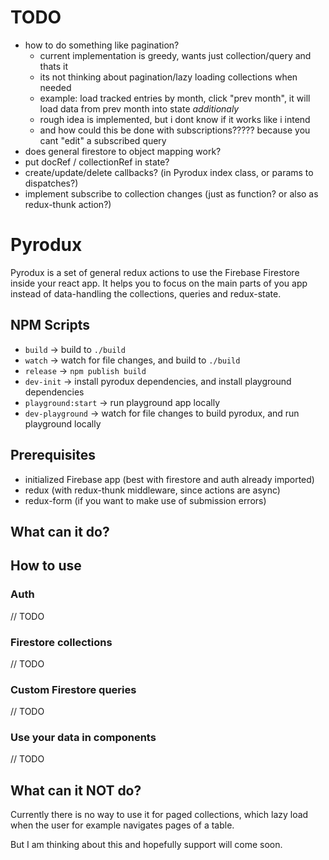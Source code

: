 # TODO

- how to do something like pagination?
  - current implementation is greedy, wants just collection/query and thats it
  - its not thinking about pagination/lazy loading collections when needed
  - example: load tracked entries by month, click "prev month", it will load data from prev month into state *additionaly*
  - rough idea is implemented, but i dont know if it works like i intend
  - and how could this be done with subscriptions????? because you cant "edit" a subscribed query
- does general firestore to object mapping work?
- put docRef / collectionRef in state?
- create/update/delete callbacks? (in Pyrodux index class, or params to dispatches?)
- implement subscribe to collection changes (just as function? or also as redux-thunk action?)

# Pyrodux

Pyrodux is a set of general redux actions to use the Firebase Firestore inside your react app.
It helps you to focus on the main parts of you app instead of data-handling the collections, queries and redux-state.

## NPM Scripts

- `build` -> build to `./build`
- `watch` -> watch for file changes, and build to `./build`
- `release` -> `npm publish build`
- `dev-init` -> install pyrodux dependencies, and install playground dependencies
- `playground:start` -> run playground app locally
- `dev-playground` -> watch for file changes to build pyrodux, and run playground locally

## Prerequisites

- initialized Firebase app (best with firestore and auth already imported)
- redux (with redux-thunk middleware, since actions are async)
- redux-form (if you want to make use of submission errors)

## What can it do?

## How to use

### Auth

// TODO

### Firestore collections

// TODO

### Custom Firestore queries

// TODO

### Use your data in components

// TODO

## What can it NOT do?

Currently there is no way to use it for paged collections, which lazy load
when the user for example navigates pages of a table.

But I am thinking about this and hopefully support will come soon.

